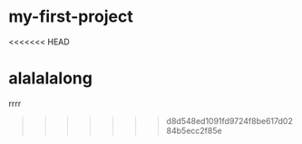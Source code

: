 # my-first-project
<<<<<<< HEAD

alalalalong
=======
rrrr
>>>>>>> d8d548ed1091fd9724f8be617d0284b5ecc2f85e

